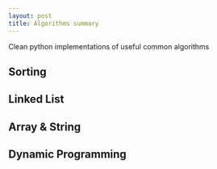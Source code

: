 ```yaml
---
layout: post
title: Algorithms summary
---
```

Clean python implementations of useful common algorithms 

## Sorting 

<script src="https://gist.github.com/selimslab/605aa2d2472970e9b95fc10d6f5a6edc.js"></script>

## Linked List

<script src="https://gist.github.com/selimslab/ec31bd954c63e08f54ae23d869f2952a.js"></script>

## Array & String

<script src="https://gist.github.com/selimslab/40ffc128e782bad0cd18976c03152418.js"></script>

## Dynamic Programming 

<script src="https://gist.github.com/selimslab/84c11bcbfa0fbccfc767c4d22ca27101.js"></script>

<script src="https://gist.github.com/selimslab/92f81d60aa59a6a0618901af5968f0c1.js"></script>
